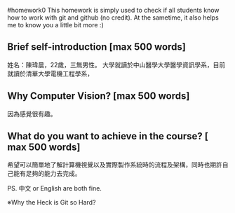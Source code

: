 #homework0
This homework is simply used to check if all students know how to work with git and github (no credit).
At the sametime, it also helps me to know you a little bit more :)

## Brief self-introduction [max 500 words]
姓名：陳瑋晨，22歲，三無男性。
大學就讀於中山醫學大學醫學資訊學系，目前就讀於清華大學電機工程學系，

## Why Computer Vision? [max 500 words]
因為感覺很有趣。

## What do you want to achieve in the course? [ max 500 words]
希望可以簡單地了解計算機視覺以及實際製作系統時的流程及架構，同時也期許自己能有足夠的能力去完成。

PS. 中文 or English are both fine.

※Why the Heck is Git so Hard?
